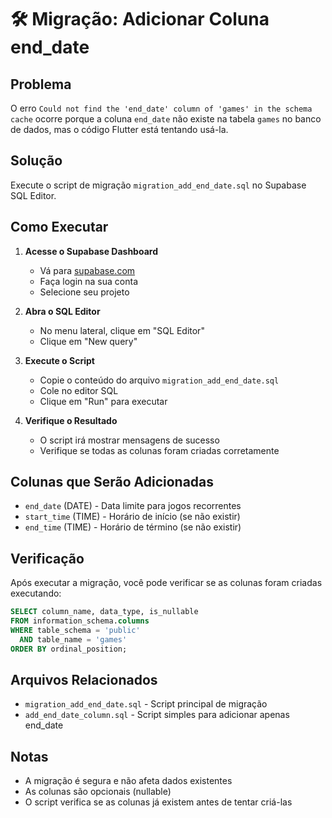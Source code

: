 # 🛠️ Migração: Adicionar Coluna end_date

## Problema
O erro `Could not find the 'end_date' column of 'games' in the schema cache` ocorre porque a coluna `end_date` não existe na tabela `games` no banco de dados, mas o código Flutter está tentando usá-la.

## Solução
Execute o script de migração `migration_add_end_date.sql` no Supabase SQL Editor.

## Como Executar

1. **Acesse o Supabase Dashboard**
   - Vá para [supabase.com](https://supabase.com)
   - Faça login na sua conta
   - Selecione seu projeto

2. **Abra o SQL Editor**
   - No menu lateral, clique em "SQL Editor"
   - Clique em "New query"

3. **Execute o Script**
   - Copie o conteúdo do arquivo `migration_add_end_date.sql`
   - Cole no editor SQL
   - Clique em "Run" para executar

4. **Verifique o Resultado**
   - O script irá mostrar mensagens de sucesso
   - Verifique se todas as colunas foram criadas corretamente

## Colunas que Serão Adicionadas

- `end_date` (DATE) - Data limite para jogos recorrentes
- `start_time` (TIME) - Horário de início (se não existir)
- `end_time` (TIME) - Horário de término (se não existir)

## Verificação

Após executar a migração, você pode verificar se as colunas foram criadas executando:

```sql
SELECT column_name, data_type, is_nullable 
FROM information_schema.columns 
WHERE table_schema = 'public' 
  AND table_name = 'games'
ORDER BY ordinal_position;
```

## Arquivos Relacionados

- `migration_add_end_date.sql` - Script principal de migração
- `add_end_date_column.sql` - Script simples para adicionar apenas end_date

## Notas

- A migração é segura e não afeta dados existentes
- As colunas são opcionais (nullable)
- O script verifica se as colunas já existem antes de tentar criá-las


